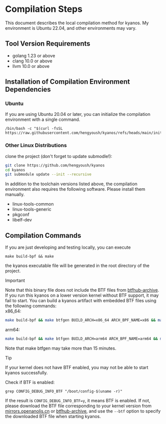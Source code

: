 # Compilation Steps

This document describes the local compilation method for kyanos. My environment
is Ubuntu 22.04, and other environments may vary.

## Tool Version Requirements

- golang 1.23 or above
- clang 10.0 or above
- llvm 10.0 or above

## Installation of Compilation Environment Dependencies

### Ubuntu

If you are using Ubuntu 20.04 or later, you can initialize the compilation
environment with a single command.

```
/bin/bash -c "$(curl -fsSL https://raw.githubusercontent.com/hengyoush/kyanos/refs/heads/main/init_env.sh)"
```

### Other Linux Distributions

clone the project (don't forget to update submodle!):

```bash
git clone https://github.com/hengyoush/kyanos
cd kyanos
git submodule update --init --recursive
```

In addition to the toolchain versions listed above, the compilation environment
also requires the following software. Please install them manually.

- linux-tools-common
- linux-tools-generic
- pkgconf
- libelf-dev

## Compilation Commands

If you are just developing and testing locally, you can execute

```
make build-bpf && make
```

the kyanos executable file will be generated in the root directory of the
project.

<!-- prettier-ignore -->
> [!IMPORTANT] 
> Note that this binary file does not include the BTF files from
> [btfhub-archive](https://github.com/aquasecurity/btfhub-archive/). If you run
> this kyanos on a lower version kernel without BTF support, it may fail to
> start. You can build a kyanos artifact with embedded BTF files using the
> following commands:  
> x86_64:
>
> ```bash [x86_64]
> make build-bpf && make btfgen BUILD_ARCH=x86_64 ARCH_BPF_NAME=x86 && make
> ```
>
> arm64:
>
> ```bash [arm64]
> make build-bpf && make btfgen BUILD_ARCH=arm64 ARCH_BPF_NAME=arm64 && make
> ```
>
> Note that make btfgen may take more than 15 minutes.

<!-- prettier-ignore -->
> [!TIP]
> If your kernel does not have BTF enabled, you may not be able to start
> kyanos successfully.
>
> Check if BTF is enabled:
>
> ```
> grep CONFIG_DEBUG_INFO_BTF "/boot/config-$(uname -r)"
> ```
>
> If the result is `CONFIG_DEBUG_INFO_BTF=y`, it means BTF is enabled. If not,
> please download the BTF file corresponding to your kernel version from
> [mirrors.openanolis.cn](https://mirrors.openanolis.cn/coolbpf/btf/) or
> [btfhub-archive](https://github.com/aquasecurity/btfhub-archive/), and use the
> `--btf` option to specify the downloaded BTF file when starting kyanos.
